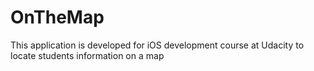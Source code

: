 # OnTheMap
This application is developed for iOS development course at Udacity to locate students information on a map
